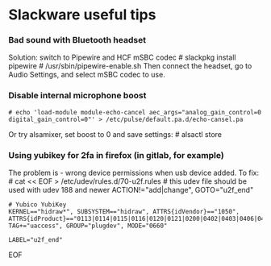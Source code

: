 # Slackware useful tips
### Bad sound with Bluetooth headset
Solution: switch to Pipewire and HCF mSBC codec
    # slackpkg install pipewire
    # /usr/sbin/pipewire-enable.sh
Then connect the headset, go to Audio Settings, and select mSBC codec to use.
### Disable internal microphone boost
    # echo 'load-module module-echo-cancel aec_args="analog_gain_control=0 digital_gain_control=0"' > /etc/pulse/default.pa.d/echo-cansel.pa
Or try alsamixer, set boost to 0 and save settings:
    # alsactl store
### Using yubikey for 2fa in firefox (in gitlab, for example)
The problem is - wrong device permissions when usb device added. To fix:
    # cat << EOF > /etc/udev/rules.d/70-u2f.rules
    # this udev file should be used with udev 188 and newer
    ACTION!="add|change", GOTO="u2f_end"
    
    # Yubico YubiKey
    KERNEL=="hidraw*", SUBSYSTEM=="hidraw", ATTRS{idVendor}=="1050", ATTRS{idProduct}=="0113|0114|0115|0116|0120|0121|0200|0402|0403|0406|0407|0410", TAG+="uaccess", GROUP="plugdev", MODE="0660"
    
    LABEL="u2f_end"
EOF
